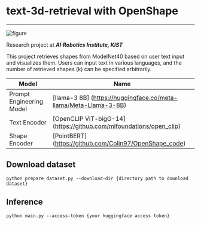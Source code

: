# text-3d-retrieval with OpenShape
---
![figure](https://github.com/user-attachments/assets/9fa9cd58-ef7c-4cc9-9c69-cdb0ed2bdbb1)



Research project at **_AI·Robotics Institute, KIST_**

This project retrieves shapes from ModelNet40 based on user text input and visualizes them. Users can input text in various languages, and the number of retrieved shapes (k) can be specified arbitrarily.

| Model                    | Name                 |
|--------------------------|----------------------|
| Prompt Engineering Model | [llama-3 8B] (https://huggingface.co/meta-llama/Meta-Llama-3-8B)           |
| Text Encoder             | [OpenCLIP ViT-bigG-14] (https://github.com/mlfoundations/open_clip) |
| Shape Encoder            | [PointBERT] (https://github.com/Colin97/OpenShape_code)            |




## Download dataset
```
python prepare_dataset.py --download-dir {directory path to download dataset}
```



## Inference
```
python main.py --access-token {your huggingface access token}
```

